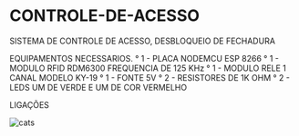 # CONTROLE-DE-ACESSO
SISTEMA DE CONTROLE DE ACESSO, DESBLOQUEIO DE FECHADURA

EQUIPAMENTOS NECESSARIOS.
  ° 1 - PLACA NODEMCU ESP 8266
  ° 1 - MODULO RFID RDM6300 FREQUENCIA DE 125 KHz
  ° 1 - MODULO RELE 1 CANAL MODELO KY-19
  ° 1 - FONTE 5V
  ° 2 - RESISTORES DE 1K OHM
  ° 2 - LEDS UM DE VERDE E UM DE COR VERMELHO
  
LIGAÇÕES

  ![cats](https://user-images.githubusercontent.com/111475791/190915672-34c68b13-e9aa-4a93-9103-d94eff6da8f8.jpg)
